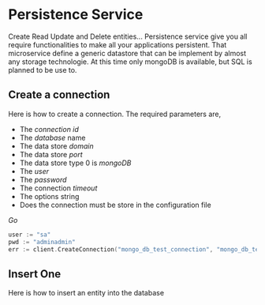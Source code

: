 # Persistence Service
Create Read Update and Delete entities... Persistence service give you all require functionalities to make all your applications persistent.
That microservice define a generic datastore that can be implement by almost any storage technologie. At this time only mongoDB is available,
but SQL is planned to be use to.

## Create a connection
Here is how to create a connection. The required parameters are,
* The _connection id_
* The _database_ name
* The data store _domain_ 
* The data store _port_
* The data store type 0 is _mongoDB_
* The _user_
* The _password_
* The connection _timeout_
* The options string
* Does the connection must be store in the configuration file

_Go_
```go Golang
user := "sa"
pwd := "adminadmin"
err := client.CreateConnection("mongo_db_test_connection", "mongo_db_test_connection", "localhost", 27017, 0, user, pwd, 500, "", true)
```


## Insert One
Here is how to insert an entity into the database